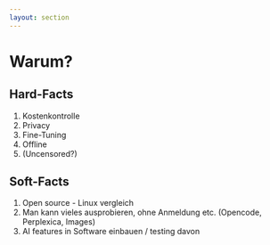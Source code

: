 ```yaml
---
layout: section
---
```


# Warum?

<!-- Story von Kollegen erzählen -->
<!-- Visualisierung mit Icons -->
<!-- 1 Folie sollte reichen -->

## Hard-Facts
1. Kostenkontrolle
2. Privacy
3. Fine-Tuning
4. Offline
5. (Uncensored?)

## Soft-Facts
1. Open source - Linux vergleich
2. Man kann vieles ausprobieren, ohne Anmeldung etc. (Opencode, Perplexica, Images)
3. AI features in Software einbauen / testing davon